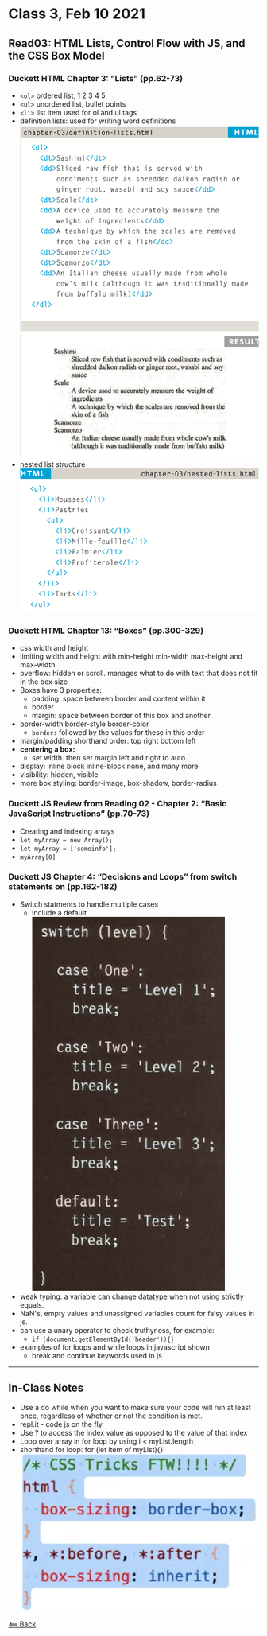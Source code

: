 # Class 3, Feb 10 2021

## Read03: HTML Lists, Control Flow with JS, and the CSS Box Model

### Duckett HTML Chapter 3: “Lists” (pp.62-73)

- `<ol>` ordered list, 1 2 3 4 5
- `<ul>` unordered list, bullet points
- `<li>` list item used for ol and ul tags
- definition lists: used for writing word definitions
![definition-list](images/definition-list.png)
- nested list structure
![nested-list](images/nested-list.png)

### Duckett HTML Chapter 13: “Boxes” (pp.300-329)

- css width and height
- limiting width and height with min-height min-width max-height and max-width
- overflow: hidden or scroll. manages what to do with text that does not fit in the box size
- Boxes have 3 properties:
  - padding: space between border and content within it
  - border
  - margin: space between border of this box and another.
- border-width border-style border-color
  - `border:` followed by the values for these in this order
- margin/padding shorthand order: top right bottom left
- **centering a box:**
  - set width. then set margin left and right to auto.
- display: inline block inline-block none, and many more
- visibility: hidden, visible
- more box styling: border-image, box-shadow, border-radius

### Duckett JS Review from Reading 02 - Chapter 2: “Basic JavaScript Instructions” (pp.70-73)

- Creating and indexing arrays
- `let myArray = new Array();`
- `let myArray = ['someinfo'];`
- `myArray[0]`

### Duckett JS Chapter 4: “Decisions and Loops” from switch statements on (pp.162-182)

- Switch statments to handle multiple cases
  - include a default
![switch-statements](images/switch-statements.png)
- weak typing: a variable can change datatype when not using strictly equals.
- NaN's, empty values and unassigned variables count for falsy values in js.
- can use a unary operator to check truthyness, for example:
  - `if (document.getElementById('header')){}`
- examples of for loops and while loops in javascript shown
  - break and continue keywords used in js

---

## In-Class Notes

- Use a do while when you want to make sure your code will run at least once, regardless of whether or not the condition is met.
- repl.it - code js on the fly
- Use ? to access the index value as opposed to the value of that index
- Loop over array in for loop by using i < myList.length
- shorthand for loop: for (let item of myList){}
![css-box-sizing](images/css-box-sizing.png)

[<== Back](../README.md)

